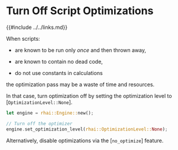 Turn Off Script Optimizations
============================

{{#include ../../links.md}}

When scripts:

* are known to be run only _once_ and then thrown away,

* are known to contain no dead code,

* do not use constants in calculations

the optimization pass may be a waste of time and resources.

In that case, turn optimization off by setting the optimization level to [`OptimizationLevel::None`].

```rust
let engine = rhai::Engine::new();

// Turn off the optimizer
engine.set_optimization_level(rhai::OptimizationLevel::None);
```

Alternatively, disable optimizations via the [`no_optimize`] feature.
